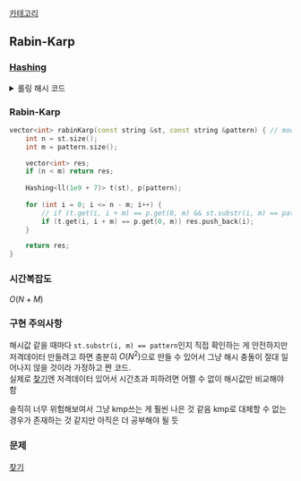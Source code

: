 [카테고리](/README.md)
## Rabin-Karp
### [Hashing](/문자열/롤링%20해시.md)
<details>
<summary>롤링 해시 코드</summary>

```cpp
template<ll MOD> // MOD = 1e9 + 7 근처 소수 사용 // st[0]x^n-1 + st[1]x^n-2 + ... + st[n - 2]x^1 + st[n - 1]x^0
class Hashing {
private:
    vector<ll> h, x;
    static const ll X = sqrt(MOD) - (__TIME__[6] & 15) * 10 - (__TIME__[7] & 15);

public:
    Hashing(const string &st) : h(st.size() + 1), x(st.size() + 1, 1) {
        for (int i = 1; i < h.size(); i++) h[i] = (h[i - 1] * X + st[i - 1]) % MOD; 
        for (int i = 1; i < x.size(); i++) x[i] = x[i - 1] * X % MOD;
    }

    ll get(int s, int e) const { // 0-based, st[s:e)
        ll res = (h[e] - h[s] * x[e - s]) % MOD; // h는 1-based
        return res >= 0 ? res : res + MOD;
    }
};
```
</details>

### Rabin-Karp
```cpp
vector<int> rabinKarp(const string &st, const string &pattern) { // mod 소수
    int n = st.size();
    int m = pattern.size();

    vector<int> res;
    if (n < m) return res;
    
    Hashing<ll(1e9 + 7)> t(st), p(pattern);
    
    for (int i = 0; i <= n - m; i++) {
        // if (t.get(i, i + m) == p.get(0, m) && st.substr(i, m) == pattern) res.push_back(i); // 안전하지만 저격데이터 맞으면 O(N^2)
        if (t.get(i, i + m) == p.get(0, m)) res.push_back(i);
    }

    return res;
}
```
### 시간복잡도
$O(N + M)$   

### 구현 주의사항
해시값 같을 때마다 `st.substr(i, m) == pattern`인지 직접 확인하는 게 안전하지만 저격데이터 만들려고 하면 충분히 $O(N^2)$으로 만들 수 있어서 그냥 해시 충돌이 절대 일어나지 않을 것이라 가정하고 짠 코드.   
실제로 [찾기](https://www.acmicpc.net/problem/1786)엔 저격데이터 있어서 시간초과 피하려면 어쩔 수 없이 해시값만 비교해야 함   

솔직히 너무 위험해보여서 그냥 kmp쓰는 게 훨씬 나은 것 같음
kmp로 대체할 수 없는 경우가 존재하는 것 같지만 아직은 더 공부해야 될 듯   
<!-- TODO -->

### 문제
[찾기](https://www.acmicpc.net/problem/1786)   